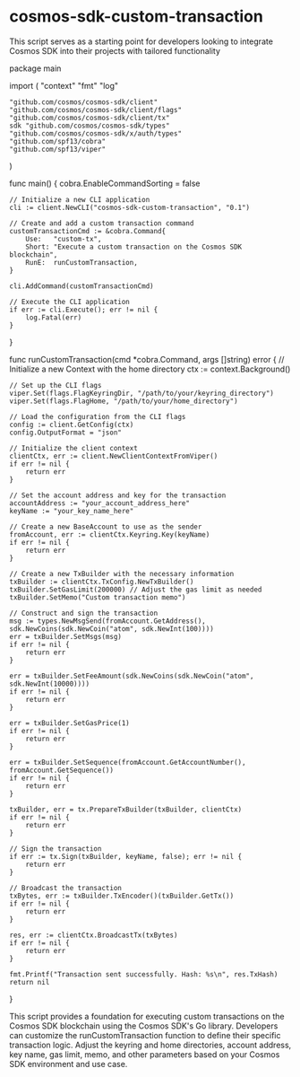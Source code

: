 # cosmos-sdk-custom-transaction 
 This script serves as a starting point for developers looking to integrate Cosmos SDK into their projects with tailored functionality
 
package main

import (
	"context"
	"fmt"
	"log"

	"github.com/cosmos/cosmos-sdk/client"
	"github.com/cosmos/cosmos-sdk/client/flags"
	"github.com/cosmos/cosmos-sdk/client/tx"
	sdk "github.com/cosmos/cosmos-sdk/types"
	"github.com/cosmos/cosmos-sdk/x/auth/types"
	"github.com/spf13/cobra"
	"github.com/spf13/viper"
)

func main() {
	cobra.EnableCommandSorting = false

	// Initialize a new CLI application
	cli := client.NewCLI("cosmos-sdk-custom-transaction", "0.1")

	// Create and add a custom transaction command
	customTransactionCmd := &cobra.Command{
		Use:   "custom-tx",
		Short: "Execute a custom transaction on the Cosmos SDK blockchain",
		RunE:  runCustomTransaction,
	}

	cli.AddCommand(customTransactionCmd)

	// Execute the CLI application
	if err := cli.Execute(); err != nil {
		log.Fatal(err)
	}
}

func runCustomTransaction(cmd *cobra.Command, args []string) error {
	// Initialize a new Context with the home directory
	ctx := context.Background()

	// Set up the CLI flags
	viper.Set(flags.FlagKeyringDir, "/path/to/your/keyring_directory")
	viper.Set(flags.FlagHome, "/path/to/your/home_directory")

	// Load the configuration from the CLI flags
	config := client.GetConfig(ctx)
	config.OutputFormat = "json"

	// Initialize the client context
	clientCtx, err := client.NewClientContextFromViper()
	if err != nil {
		return err
	}

	// Set the account address and key for the transaction
	accountAddress := "your_account_address_here"
	keyName := "your_key_name_here"

	// Create a new BaseAccount to use as the sender
	fromAccount, err := clientCtx.Keyring.Key(keyName)
	if err != nil {
		return err
	}

	// Create a new TxBuilder with the necessary information
	txBuilder := clientCtx.TxConfig.NewTxBuilder()
	txBuilder.SetGasLimit(200000) // Adjust the gas limit as needed
	txBuilder.SetMemo("Custom transaction memo")

	// Construct and sign the transaction
	msg := types.NewMsgSend(fromAccount.GetAddress(), sdk.NewCoins(sdk.NewCoin("atom", sdk.NewInt(100))))
	err = txBuilder.SetMsgs(msg)
	if err != nil {
		return err
	}

	err = txBuilder.SetFeeAmount(sdk.NewCoins(sdk.NewCoin("atom", sdk.NewInt(10000))))
	if err != nil {
		return err
	}

	err = txBuilder.SetGasPrice(1)
	if err != nil {
		return err
	}

	err = txBuilder.SetSequence(fromAccount.GetAccountNumber(), fromAccount.GetSequence())
	if err != nil {
		return err
	}

	txBuilder, err = tx.PrepareTxBuilder(txBuilder, clientCtx)
	if err != nil {
		return err
	}

	// Sign the transaction
	if err := tx.Sign(txBuilder, keyName, false); err != nil {
		return err
	}

	// Broadcast the transaction
	txBytes, err := txBuilder.TxEncoder()(txBuilder.GetTx())
	if err != nil {
		return err
	}

	res, err := clientCtx.BroadcastTx(txBytes)
	if err != nil {
		return err
	}

	fmt.Printf("Transaction sent successfully. Hash: %s\n", res.TxHash)
	return nil
}

This script provides a foundation for executing custom transactions on the Cosmos SDK blockchain using the Cosmos SDK's Go library. Developers can customize the runCustomTransaction function to define their specific transaction logic. Adjust the keyring and home directories, account address, key name, gas limit, memo, and other parameters based on your Cosmos SDK environment and use case.
